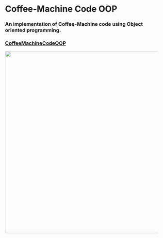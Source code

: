 # Coffee-Machine Code OOP

### An implementation of Coffee-Machine code using Object oriented programming.    
### [CoffeeMachineCodeOOP](https://repl.it/@abhijeetpandit/CoffeeMachineCodeOOP?embed=1&output=1#coffee_maker.py)

<img src= 'https://user-images.githubusercontent.com/65078610/104997415-8d089c00-5a4f-11eb-926d-4d8be88b31e4.gif' width="600">
